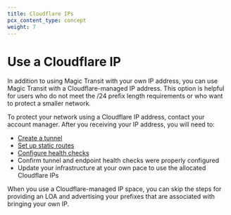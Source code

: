 ```yaml
---
title: Cloudflare IPs
pcx_content_type: concept
weight: 7
---
```


# Use a Cloudflare IP

In addition to using Magic Transit with your own IP address, you can use Magic Transit with a Cloudflare-managed IP address. This option is helpful for users who do not meet the /24 prefix length requirements or who want to protect a smaller network.

To protect your network using a Cloudflare IP address, contact your account manager. After you receiving your IP address, you will need to:

- [Create a tunnel](/magic-transit/how-to/configure-tunnels/)
- [Set up static routes](/magic-transit/how-to/configure-static-routes)
- [Configure health checks](/magic-transit/how-to/run-endpoint-health-checks)
- Confirm tunnel and endpoint health checks were properly configured
- Update your infrastructure at your own pace to use the allocated Cloudflare IPs

When you use a Cloudflare-managed IP space, you can skip the steps for providing an LOA and advertising your prefixes that are associated with bringing your own IP.